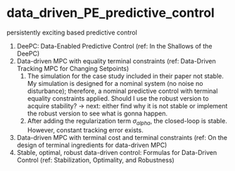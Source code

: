 # data_driven_PE_predictive_control
persistently exciting based predictive control

1. DeePC: Data-Enabled Predictive Control (ref: In the Shallows of the DeePC)
2. Data-driven MPC with equality terminal constraints (ref: Data-Driven Tracking MPC for Changing Setpoints)
   1. The simulation for the case study included in their paper not stable. My simulation is designed for a nominal system (no noise no disturbance); therefore, a nominal predictive control with terminal equality constraints applied. Should I use the robust version to acquire stability? -> next: either find why it is not stable or implement the robust version to see what is gonna happen.
   2. After adding the regularization term $\sigma_{alpha}$, the closed-loop is stable. However, constant tracking error exists. 
3. Data-driven MPC with terminal cost and terminal constraints (ref: On the design of terminal ingredients for data-driven MPC)
4. Stable, optimal, robust data-driven control: Formulas for Data-Driven Control (ref: Stabilization, Optimality, and Robustness)
